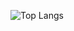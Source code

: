 ![Top Langs](https://github-readme-stats.vercel.app/api/top-langs/?username=luisotaviopp&hide=css,scss,html&theme=tokyonight)
